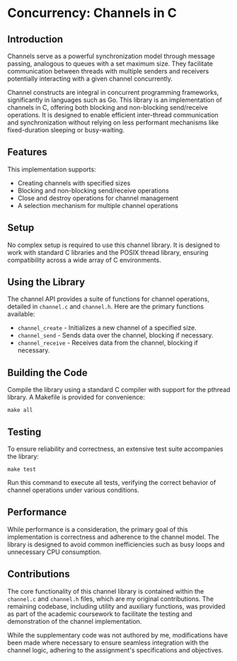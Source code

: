 <!DOCTYPE html>
<html lang="en">
<head>
    <meta charset="UTF-8">
</head>
<body>

<h1>Concurrency: Channels in C</h1>

<h2>Introduction</h2>
<p>Channels serve as a powerful synchronization model through message passing, analogous to queues with a set maximum size. They facilitate communication between threads with multiple senders and receivers potentially interacting with a given channel concurrently.</p>
<p>Channel constructs are integral in concurrent programming frameworks, significantly in languages such as Go. This library is an implementation of channels in C, offering both blocking and non-blocking send/receive operations. It is designed to enable efficient inter-thread communication and synchronization without relying on less performant mechanisms like fixed-duration sleeping or busy-waiting.</p>

<h2>Features</h2>
<p>This implementation supports:</p>
<ul>
    <li>Creating channels with specified sizes</li>
    <li>Blocking and non-blocking send/receive operations</li>
    <li>Close and destroy operations for channel management</li>
    <li>A selection mechanism for multiple channel operations</li>
</ul>

<h2>Setup</h2>
<p>No complex setup is required to use this channel library. It is designed to work with standard C libraries and the POSIX thread library, ensuring compatibility across a wide array of C environments.</p>

<h2>Using the Library</h2>
<p>The channel API provides a suite of functions for channel operations, detailed in <code>channel.c</code> and <code>channel.h</code>. Here are the primary functions available:</p>
<ul>
    <li><code>channel_create</code> - Initializes a new channel of a specified size.</li>
    <li><code>channel_send</code> - Sends data over the channel, blocking if necessary.</li>
    <li><code>channel_receive</code> - Receives data from the channel, blocking if necessary.</li>
    <!-- Add other functions as necessary -->
</ul>

<h2>Building the Code</h2>
<p>Compile the library using a standard C compiler with support for the pthread library. A Makefile is provided for convenience:</p>
<pre><code>make all</code></pre>

<h2>Testing</h2>
<p>To ensure reliability and correctness, an extensive test suite accompanies the library:</p>
<pre><code>make test</code></pre>
<p>Run this command to execute all tests, verifying the correct behavior of channel operations under various conditions.</p>

<h2>Performance</h2>
<p>While performance is a consideration, the primary goal of this implementation is correctness and adherence to the channel model. The library is designed to avoid common inefficiencies such as busy loops and unnecessary CPU consumption.</p>

<h2>Contributions</h2>
<p>The core functionality of this channel library is contained within the <code>channel.c</code> and <code>channel.h</code> files, which are my original contributions. The remaining codebase, including utility and auxiliary functions, was provided as part of the academic coursework to facilitate the testing and demonstration of the channel implementation.</p>
<p>While the supplementary code was not authored by me, modifications have been made where necessary to ensure seamless integration with the channel logic, adhering to the assignment's specifications and objectives.</p>


</body>
</html>

